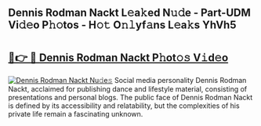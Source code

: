 ## Dennis Rodman Nackt L𝚎a𝚔ed N𝚞𝚍e - Part-UDM Vi𝚍𝚎o P𝚑𝚘tos - H𝚘𝚝 O𝚗𝚕yf𝚊ns L𝚎a𝚔s YhVh5

# <h2><a href="http://kf8u3a.oniu.top/?m=Dennis+Rodman+Nackt">🔗👉 🔴 Dennis Rodman Nackt P𝚑ot𝚘𝚜 V𝚒d𝚎o</a></h2>

[![Dennis Rodman Nackt Nu𝚍e𝚜](https://i.imgur.com/0qMVB7G.gif)](http://kf8u3a.oniu.top/?m=Dennis+Rodman+Nackt)
Social media personality Dennis Rodman Nackt, acclaimed for publishing dance and lifestyle material, consisting of presentations and personal blogs. The public face of Dennis Rodman Nackt is defined by its accessibility and relatability, but the complexities of his private life remain a fascinating unknown.  
